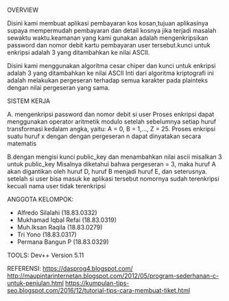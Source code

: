 OVERVIEW

Disini kami membuat aplikasi pembayaran kos kosan,tujuan aplikasinya supaya mempermudah pembayaran dan detail kosnya jika terjadi masalah sewaktu waktu.keamanan yang kami gunakan adalah mengenkripsikan password dan nomor debit kartu pembayaran user tersebut.kunci untuk enkripsi adalah 3 yang ditambahkan ke nilai ASCII.

Disini kami menggunakan algoritma cesar chiper dan kunci untuk enkripsi adalah 3 yang ditambahkan ke nilai ASCII Inti dari algoritma kriptografi ini adalah melakukan pergeseran terhadap semua karakter pada plainteks dengan nilai pergeseran yang sama.

SISTEM KERJA

A. mengenkripsi password dan nomor debit si user Proses enkripsi dapat menggunakan operator aritmetik modulo setelah sebelumnya  setiap huruf transformasi kedalam angka, yaitu: A = 0, B = 1,…, Z = 25.  Proses enkripsi suatu huruf x dengan dengan pergeseran n dapat dinyatakan secara matematis

B.dengan mengisi kunci public_key dan menambahkan nilai ascii misalkan 3 untuk public_key Misalnya diketahui bahwa pergeseran = 3, maka huruf A akan digantikan oleh huruf D, huruf B menjadi huruf E, dan seterusnya. setelah si user bisa masuk ke aplikasi tersebut nomornya sudah terenkripsi kecuali nama user tidak terenkripsi


ANGGOTA KELOMPOK:

- Alfredo Silalahi (18.83.0332)
- Mukhamad Iqbal Refai (18.83.0319)
- Muh.Iksan Raqila (18.83.0279)
- Tri Yono (18.83.0317)
- Permana Bangun P (18.83.0329)


TOOLS:
Dev++ Version 5.11 

REFERENSI:
https://dasprog4.blogspot.com/ 
http://maupintarinternetan.blogspot.com/2012/05/program-sederhanan-c-untuk-penjulan.html
https://kumpulan-tips-seo.blogspot.com/2016/12/tutorial-tips-cara-membuat-tiket.html



